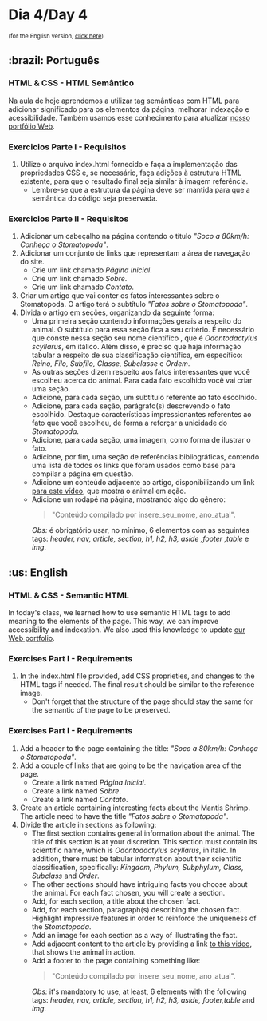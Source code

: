 # Dia 4/Day 4
<small>(for the English version, <a href="#en">click here</a>)</small>
<h2>:brazil: Português</h2>
<h3>HTML & CSS - HTML Semântico</h3>
<p>Na aula de hoje aprendemos a utilizar tag semânticas com HTML para adicionar significado para os elementos da página, melhorar indexação e acessibilidade. Também usamos esse conhecimento para atualizar <a href="https://raphaelalmeidamartins.github.io/" rel="next">nosso portfólio Web</a>.</p>
<h3>Exercicios Parte I - Requisitos</h3>
<ol>
  <li>Utilize o arquivo index.html fornecido e faça a implementação das propriedades CSS e, se necessário, faça adições à estrutura HTML existente, para que o resultado final seja similar à imagem referência.
    <ul>
      <li>Lembre-se que a estrutura da página deve ser mantida para que a semântica do código seja preservada.</li>
    </ul>
  </li>
</ol> 
<h3>Exercicios Parte II - Requisitos</h3>
<ol>
  <li>Adicionar um cabeçalho na página contendo o título <em>"Soco a 80km/h: Conheça o Stomatopoda"</em>.
  <li>Adicionar um conjunto de links que representam a área de navegação do site.
    <ul>
      <li>Crie um link chamado <em>Página Inicial</em>.
      <li>Crie um link chamado <em>Sobre</em>.
      <li>Crie um link chamado <em>Contato</em>.
    </ul>
  <li>Criar um artigo que vai conter os fatos interessantes sobre o Stomatopoda. O artigo terá o subtítulo <em>"Fatos sobre o Stomatopoda"</em>.
  <li>Divida o artigo em seções, organizando da seguinte forma:
    <ul>
      <li>Uma primeira seção contendo informações gerais a respeito do animal. O subtítulo para essa seção fica a seu critério. É necessário que conste nessa seção seu nome científico , que é <em>Odontodactylus scyllarus</em>, em itálico. Além disso, é preciso que haja informação tabular a respeito de sua classificação científica, em específico: <em>Reino, Filo, Subfilo, Classe, Subclasse</em> e <em>Ordem</em>.
      <li>As outras seções dizem respeito aos fatos interessantes que você escolheu acerca do animal. Para cada fato escolhido você vai criar uma seção.
      <li>Adicione, para cada seção, um subtítulo referente ao fato escolhido.
      <li>Adicione, para cada seção, parágrafo(s) descrevendo o fato escolhido. Destaque características impressionantes referentes ao fato que você escolheu, de forma a reforçar a unicidade do <em>Stomatopoda</em>.
      <li>Adicione, para cada seção, uma imagem, como forma de ilustrar o fato.
      <li>Adicione, por fim, uma seção de referências bibliográficas, contendo uma lista de todos os links que foram usados como base para compilar a página em questão.
      <li>Adicione um conteúdo adjacente ao artigo, disponibilizando um link <a href="https://youtu.be/E0Li1k5hGBE" rel="external">para este vídeo</a>, que mostra o animal em ação.
      <li>Adicione um rodapé na página, mostrando algo do gênero:
          <blockquote>"Conteúdo compilado por insere_seu_nome, ano_atual".</blockquote>
      <em>Obs:</em> é obrigatório usar, no mínimo, 6 elementos com as seguintes tags: <em>header, nav, article, section, h1, h2, h3, aside ,footer ,table</em> e <em>img</em>.
    </ul>
</ol>

<h2 id="en">:us: English</h2>
<h3>HTML & CSS - Semantic HTML</h3>
<p>In today's class, we learned how to use semantic HTML tags to add meaning to the elements of the page. This way, we can improve accessibility and indexation. We also used this knowledge to update <a href="https://raphaelalmeidamartins.github.io/" rel="next">our Web portfolio</a>.</p>
<h3>Exercises Part I - Requirements</h3>
<ol><li>In the index.html file provided, add CSS proprieties, and changes to the HTML tags if needed. The final result should be similar to the reference image.
    <ul><li>Don't forget that the structure of the page should stay the same for the semantic of the page to be preserved.</ul>
</li>
</ol>
<h3>Exercises Part I - Requirements</h3>
<ol>
  <li>Add a header to the page containing the title: <em>"Soco a 80km/h: Conheça o Stomatopoda"</em>.
  <li>Add a couple of links that are going to be the navigation area of the page.
    <ul>
      <li>Create a link named <em>Página Inicial</em>.
      <li>Create a link named <em>Sobre</em>.
      <li>Create a link named <em>Contato</em>.
    </ul>
  <li>Create an article containing interesting facts about the Mantis Shrimp. The article need to have the title <em>"Fatos sobre o Stomatopoda"</em>.
  <li>Divide the article in sections as following:
    <ul>
      <li>The first section contains general information about the animal. The title of this section is at your discretion. This section must contain its scientific name, which is <em>Odontodactylus scyllarus</em>, in italic. In addition, there must be tabular information about their scientific classification, specifically: <em>Kingdom, Phylum, Subphylum, Class, Subclass</em> and <em>Order</em>.
      <li>The other sections should have intriguing facts you choose about the animal. For each fact chosen, you will create a section.
      <li>Add, for each section, a title about the chosen fact.
      <li>Add, for each section, paragraph(s) describing the chosen fact. Highlight impressive features in order to reinforce the uniqueness of the <em>Stomatopoda</em>.
      <li>Add an image for each section as a way of illustrating the fact.
      <li>Add adjacent content to the article by providing a link <a href="https://youtu.be/E0Li1k5hGBE" rel="external">to this video</a>, that shows the animal in action.
      <li>Add a footer to the page containing something like:
          <blockquote>"Conteúdo compilado por insere_seu_nome, ano_atual".</blockquote>
      <em>Obs:</em> it's mandatory to use, at least, 6 elements with the following tags: <em>header, nav, article, section, h1, h2, h3, aside, footer,table</em> and <em>img</em>.
    </ul>
<ol>